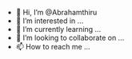 - 👋 Hi, I’m @Abrahamthiru
- 👀 I’m interested in ...
- 🌱 I’m currently learning ...
- 💞️ I’m looking to collaborate on ...
- 📫 How to reach me ...

<!---
Abrahamthiru/Abrahamthiru is a ✨ special ✨ repository because its `README.md` (this file) appears on your GitHub profile.
You can click the Preview link to take a look at your changes.
--->
